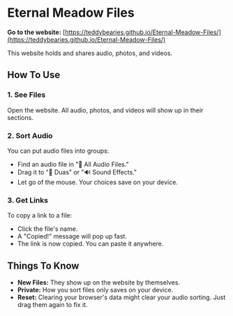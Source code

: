 # Eternal Meadow Files

**Go to the website:** [https://teddybearies.github.io/Eternal-Meadow-Files/](https://teddybearies.github.io/Eternal-Meadow-Files/)

This website holds and shares audio, photos, and videos.

## How To Use

### 1. See Files
Open the website. All audio, photos, and videos will show up in their sections.

### 2. Sort Audio
You can put audio files into groups:
* Find an audio file in "🎵 All Audio Files."
* Drag it to "🤲 Duas" or "🔊 Sound Effects."
* Let go of the mouse. Your choices save on your device.

### 3. Get Links
To copy a link to a file:
* Click the file's name.
* A "Copied!" message will pop up fast.
* The link is now copied. You can paste it anywhere.

## Things To Know

* **New Files:** They show up on the website by themselves.
* **Private:** How you sort files only saves on your device.
* **Reset:** Clearing your browser's data might clear your audio sorting. Just drag them again to fix it.
